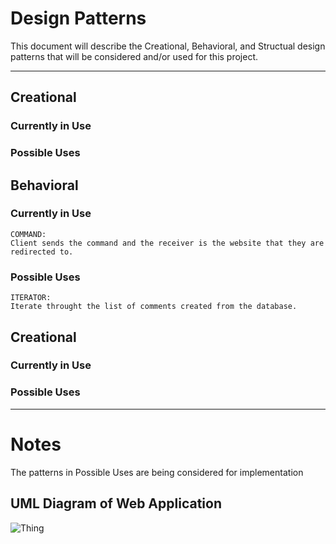Design Patterns<a name="TOP"></a>
==============================
This document will describe the Creational, Behavioral, and Structual design patterns that will be considered and/or used for this project.

- - - - - - 

## Creational
  ### Currently in Use

  ### Possible Uses



## Behavioral
  ### Currently in Use
    COMMAND: 
    Client sends the command and the receiver is the website that they are redirected to.
  ### Possible Uses
    ITERATOR:
    Iterate throught the list of comments created from the database.


## Creational
  ### Currently in Use

  ### Possible Uses

- - - - - - - - -
# Notes

The patterns in Possible Uses are being considered for implementation

## UML Diagram of Web Application
![Thing](../Images/)
